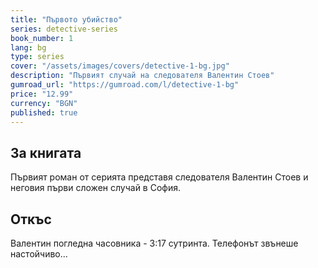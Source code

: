 ```yaml
---
title: "Първото убийство"
series: detective-series
book_number: 1
lang: bg
type: series
cover: "/assets/images/covers/detective-1-bg.jpg"
description: "Първият случай на следователя Валентин Стоев"
gumroad_url: "https://gumroad.com/l/detective-1-bg"
price: "12.99"
currency: "BGN"
published: true
---
```


## За книгата

Първият роман от серията представя следователя Валентин Стоев и неговия първи сложен случай в София.

## Откъс

Валентин погледна часовника - 3:17 сутринта. Телефонът звънеше настойчиво...